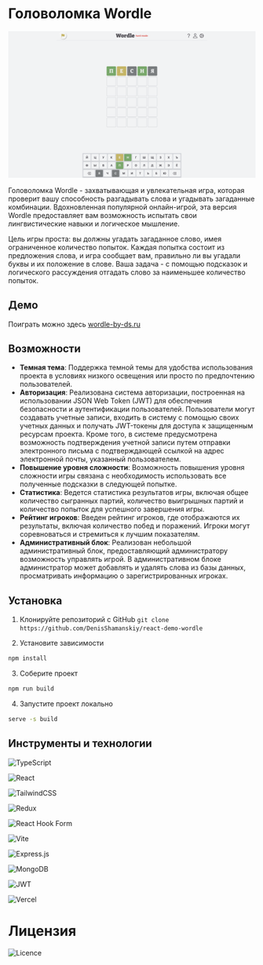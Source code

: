 # Головоломка Wordle

![Скриншот](wordle.png)

Головоломка Wordle - захватывающая и увлекательная игра, которая проверит вашу способность разгадывать слова и угадывать загаданные комбинации. Вдохновленная популярной онлайн-игрой, эта версия Wordle предоставляет вам возможность испытать свои лингвистические навыки и логическое мышление.

Цель игры проста: вы должны угадать загаданное слово, имея ограниченное количество попыток. Каждая попытка состоит из предложения слова, и игра сообщает вам, правильно ли вы угадали буквы и их положение в слове. Ваша задача - с помощью подсказок и логического рассуждения отгадать слово за наименьшее количество попыток.

## Демо

Поиграть можно здесь [wordle-by-ds.ru](https://www.wordle-by-ds.ru/)

## Возможности

- **Темная тема**: Поддержка темной темы для удобства использования проекта в условиях низкого освещения или просто по предпочтению пользователей.
- **Авторизация**: Реализована система авторизации, построенная на использовании JSON Web Token (JWT) для обеспечения безопасности и аутентификации пользователей. Пользователи могут создавать учетные записи, входить в систему с помощью своих учетных данных и получать JWT-токены для доступа к защищенным ресурсам проекта. Кроме того, в системе предусмотрена возможность подтверждения учетной записи путем отправки электронного письма с подтверждающей ссылкой на адрес электронной почты, указанный пользователем.
- **Повышение уровня сложности**: Возможность повышения уровня сложности игры связана с необходимость использовать все полученные подсказки в следующей попытке.
- **Статистика**: Ведется статистика результатов игры, включая общее количество сыгранных партий, количество выигрышных партий и количество попыток для успешного завершения игры.
- **Рейтинг игроков**: Введен рейтинг игроков, где отображаются их результаты, включая количество побед и поражений. Игроки могут соревноваться и стремиться к лучшим показателям.
- **Административный блок**: Реализован небольшой административный блок, предоставляющий администратору возможность управлять игрой. В административном блоке администратор может добавлять и удалять слова из базы данных, просматривать информацию о зарегистрированных игроках.

## Установка

1. Клонируйте репозиторий с GitHub `git clone https://github.com/DenisShamanskiy/react-demo-wordle`

2. Установите зависимости

```sh
npm install
```

3. Соберите проект

```sh
npm run build
```

4. Запустите проект локально

```sh
serve -s build
```

## Инструменты и технологии

![TypeScript](https://img.shields.io/badge/typescript-%23007ACC.svg?style=for-the-badge&logo=typescript&logoColor=white)

![React](https://img.shields.io/badge/react-%2320232a.svg?style=for-the-badge&logo=react&logoColor=%2361DAFB)

![TailwindCSS](https://img.shields.io/badge/tailwindcss-%2338B2AC.svg?style=for-the-badge&logo=tailwind-css&logoColor=white)

![Redux](https://img.shields.io/badge/redux-%23593d88.svg?style=for-the-badge&logo=redux&logoColor=white)

![React Hook Form](https://img.shields.io/badge/React%20Hook%20Form-%23EC5990.svg?style=for-the-badge&logo=reacthookform&logoColor=white)

![Vite](https://img.shields.io/badge/vite-%23646CFF.svg?style=for-the-badge&logo=vite&logoColor=white)

![Express.js](https://img.shields.io/badge/express.js-%23404d59.svg?style=for-the-badge&logo=express&logoColor=%2361DAFB)

![MongoDB](https://img.shields.io/badge/MongoDB-%234ea94b.svg?style=for-the-badge&logo=mongodb&logoColor=white)

![JWT](https://img.shields.io/badge/JWT-black?style=for-the-badge&logo=JSON%20web%20tokens)

![Vercel](https://img.shields.io/badge/vercel-%23000000.svg?style=for-the-badge&logo=vercel&logoColor=white)

# Лицензия

![Licence](https://img.shields.io/github/license/Ileriayo/markdown-badges?style=for-the-badge)
